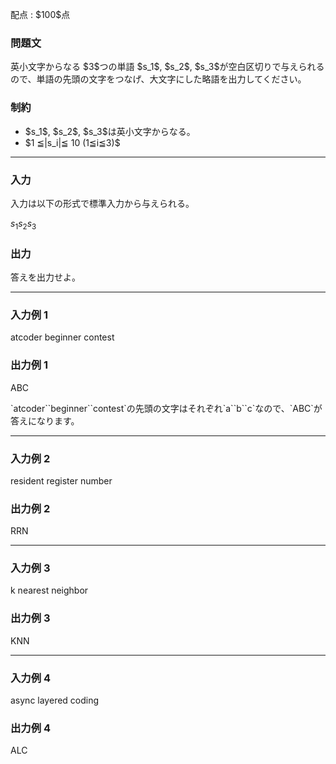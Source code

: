 
<div>

<span>

<span>

<p>
配点 : $100$点
</p>

<div>

<section>

### **問題文**

<p>
英小文字からなる $3$つの単語 $s_1$, $s_2$, $s_3$が空白区切りで与えられるので、単語の先頭の文字をつなげ、大文字にした略語を出力してください。
</p>

</section>

</div>

<div>

<section>

### **制約**

<ul>

<li>
$s_1$, $s_2$, $s_3$は英小文字からなる。
</li>

<li>
$1 ≦|s_i|≦ 10 (1≦i≦3)$
</li>

</ul>

</section>

</div>

---

<div>

<div>

<section>

### **入力**

<p>
入力は以下の形式で標準入力から与えられる。
</p>

<div>

$s_1$$s_2$$s_3$
</div>

</section>

</div>

<div>

<section>

### **出力**

<p>
答えを出力せよ。
</p>

</section>

</div>

</div>

---

<div>

<section>

### **入力例 1**

<div>

atcoder beginner contest

</div>

</section>

</div>

<div>

<section>

### **出力例 1**

<div>

ABC

</div>

<p>
`atcoder``beginner``contest`の先頭の文字はそれぞれ`a``b``c`なので、`ABC`が答えになります。
</p>

</section>

</div>

---

<div>

<section>

### **入力例 2**

<div>

resident register number

</div>

</section>

</div>

<div>

<section>

### **出力例 2**

<div>

RRN

</div>

</section>

</div>

---

<div>

<section>

### **入力例 3**

<div>

k nearest neighbor

</div>

</section>

</div>

<div>

<section>

### **出力例 3**

<div>

KNN

</div>

</section>

</div>

---

<div>

<section>

### **入力例 4**

<div>

async layered coding

</div>

</section>

</div>

<div>

<section>

### **出力例 4**

<div>

ALC

</div>

</section>

</div>

</span>

</span>

</div>
